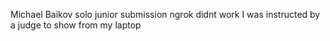 Michael Baikov solo junior submission
ngrok didnt work I was instructed by a judge to show from my laptop
